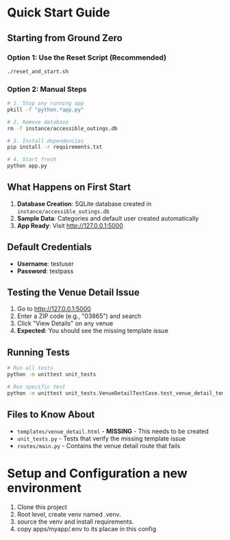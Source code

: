 # Quick Start Guide

## Starting from Ground Zero

### Option 1: Use the Reset Script (Recommended)
```bash
./reset_and_start.sh
```

### Option 2: Manual Steps
```bash
# 1. Stop any running app
pkill -f "python.*app.py"

# 2. Remove database 
rm -f instance/accessible_outings.db

# 3. Install dependencies
pip install -r requirements.txt

# 4. Start fresh
python app.py
```

## What Happens on First Start

1. **Database Creation**: SQLite database created in `instance/accessible_outings.db`
2. **Sample Data**: Categories and default user created automatically
3. **App Ready**: Visit http://127.0.0.1:5000

## Default Credentials
- **Username**: testuser
- **Password**: testpass

## Testing the Venue Detail Issue

1. Go to http://127.0.0.1:5000
2. Enter a ZIP code (e.g., "03865") and search
3. Click "View Details" on any venue
4. **Expected**: You should see the missing template issue

## Running Tests
```bash
# Run all tests
python -m unittest unit_tests

# Run specific test
python -m unittest unit_tests.VenueDetailTestCase.test_venue_detail_template_missing_error -v
```

## Files to Know About
- `templates/venue_detail.html` - **MISSING** - This needs to be created
- `unit_tests.py` - Tests that verify the missing template issue
- `routes/main.py` - Contains the venue detail route that fails

# Setup and Configuration a new environment
1. Clone this project
2. Root level, create venv named .venv.
3. source the venv and install requirements.
4. copy apps/myapp/.env to its placae in this config

